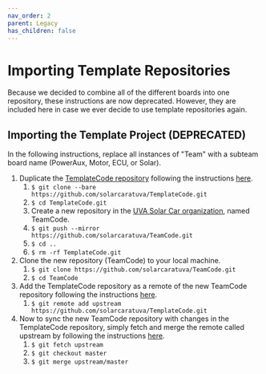 ```yaml
---
nav_order: 2
parent: Legacy
has_children: false
---
```


# Importing Template Repositories

Because we decided to combine all of the different boards into one repository, these instructions are now deprecated. However, they are included here in case we ever decide to use template repositories again.

## Importing the Template Project (DEPRECATED)

In the following instructions, replace all instances of "Team" with a subteam board name (PowerAux, Motor, ECU, or Solar).

1. Duplicate the [TemplateCode repository](https://github.com/solarcaratuva/TemplateCode) following the instructions [here](https://docs.github.com/en/github/creating-cloning-and-archiving-repositories/duplicating-a-repository#mirroring-a-repository). 
    1. `$ git clone --bare https://github.com/solarcaratuva/TemplateCode.git`
    1. `$ cd TemplateCode.git`
    1. Create a new repository in the [UVA Solar Car organization](https://github.com/solarcaratuva), named TeamCode.
    1. `$ git push --mirror https://github.com/solarcaratuva/TeamCode.git`
    1. `$ cd ..`
    1. `$ rm -rf TemplateCode.git`
1. Clone the new repository (TeamCode) to your local machine.
    1. `$ git clone https://github.com/solarcaratuva/TeamCode.git`
    1. `$ cd TeamCode`
1. Add the TemplateCode repository as a remote of the new TeamCode repository following the instructions [here](https://docs.github.com/en/github/collaborating-with-issues-and-pull-requests/configuring-a-remote-for-a-fork).
    1. `$ git remote add upstream https://github.com/solarcaratuva/TemplateCode.git`
1. Now to sync the new TeamCode repository with changes in the TemplateCode repository, simply fetch and merge the remote called upstream by following the instructions [here](https://docs.github.com/en/github/collaborating-with-issues-and-pull-requests/syncing-a-fork).
    1. `$ git fetch upstream`
    1. `$ git checkout master`
    1. `$ git merge upstream/master`
